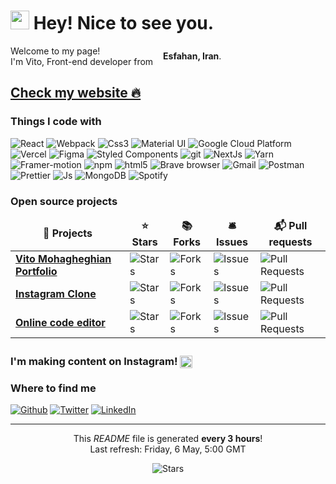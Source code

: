 <h1><img src="https://emojis.slackmojis.com/emojis/images/1531849430/4246/blob-sunglasses.gif?1531849430" width="30"/> Hey! Nice to see you.</h1>


<div style="display:flex; align-items:center;" >Welcome to my page! </br> I'm Vito, Front-end developer from <img src="https://cdn-icons.flaticon.com/png/512/4009/premium/4009076.png?token=exp=1651840438~hmac=07c289c9d50e7d75ae74a3fa52d6b1f4" width="16"/> <b>Esfahan, Iran</b>. </div>



<h2><a href="https://mohagheghian.netlify.app" target="_blank">Check my website 🔥</a></h2>


<h3>Things I code with</h3>
<p>
  <img alt="React" src="https://img.shields.io/badge/-React-45b8d8?style=flat-square&logo=react&logoColor=white" />
  <img alt="Webpack" src="https://img.shields.io/badge/-Webpack-8DD6F9?style=flat-square&logo=webpack&logoColor=white" /> 
  <img alt="Css3" src="https://img.shields.io/badge/-Css3-2088FF?style=flat-square&logo=css3&logoColor=white" />
  <img alt="Material UI" src="https://img.shields.io/badge/-Material_UI-blue?style=flat-square&logo=mui&logoColor=white" />
  <img alt="Google Cloud Platform" src="https://img.shields.io/badge/-Netlify-1a73e8?style=flat-square&logo=netlify&logoColor=white" />
  <img alt="Vercel" src="https://img.shields.io/badge/-Vercel-5849BE?style=flat-square&logo=vercel&logoColor=white" />
  <img alt="Figma" src="https://img.shields.io/badge/-Figma-311C87?style=flat-square&logo=figma&logoColor=white" />
  <img alt="Styled Components" src="https://img.shields.io/badge/-Styled_Components-db7092?style=flat-square&logo=styled-components&logoColor=white" />
  <img alt="git" src="https://img.shields.io/badge/-Git-F05032?style=flat-square&logo=git&logoColor=white" />
  <img alt="NextJs" src="https://img.shields.io/badge/-NextJs-ea2845?style=flat-square&logo=next.js&logoColor=white" />
  <img alt="Yarn" src="https://img.shields.io/badge/-Yarn-DD0031?style=flat-square&logo=Yarn&logoColor=white" />
  <img alt="Framer-motion" src="https://img.shields.io/badge/-framer_motion-ff0000?style=flat-square&logo=framer&logoColor=white" />
  <img alt="npm" src="https://img.shields.io/badge/-NPM-CB3837?style=flat-square&logo=npm&logoColor=white" />
  <img alt="html5" src="https://img.shields.io/badge/-HTML5-E34F26?style=flat-square&logo=html5&logoColor=white" />
  <img alt="Brave browser" src="https://img.shields.io/badge/-Brave_Browser-FB542B?style=flat-square&logo=brave&logoColor=white" />
  <img alt="Gmail" src="https://img.shields.io/badge/-Gmail-EC4A3F?style=flat-square&logo=gmail&logoColor=white" />
  <img alt="Postman" src="https://img.shields.io/badge/-Postman-F9A03C?style=flat-square&logo=postman&logoColor=white" />
  <img alt="Prettier" src="https://img.shields.io/badge/-Prettier-F7B93E?style=flat-square&logo=prettier&logoColor=white" />
  <img alt="Js" src="https://img.shields.io/badge/-Js-F7B93E?style=flat-square&logo=javascript&logoColor=white" />
  <img alt="MongoDB" src="https://img.shields.io/badge/-MongoDB-13aa52?style=flat-square&logo=mongodb&logoColor=white" />
  <img alt="Spotify" src="https://img.shields.io/badge/-Spotify-43853d?style=flat-square&logo=spotify&logoColor=white" />
</p>
<h3>Open source projects</h3>
<table>
  <thead align="center">
    <tr border: none;>
      <td><b>🎁 Projects</b></td>
      <td><b>⭐ Stars</b></td>
      <td><b>📚 Forks</b></td>
      <td><b>🛎 Issues</b></td>
      <td><b>📬 Pull requests</b></td>
    </tr>
  </thead>
  <tbody>
    <tr>
      <td><a href="https://github.com/vito-mohagheghian/vito-mohagheghian-portfolio"><b>Vito Mohagheghian Portfolio</b></a></td>
      <td><img alt="Stars" src="https://img.shields.io/github/stars/vito-mohagheghian/vito-mohagheghian-portfolio?style=flat-square&labelColor=343b41"/></td>
      <td><img alt="Forks" src="https://img.shields.io/github/forks/vito-mohagheghian/vito-mohagheghian-portfolio?style=flat-square&labelColor=343b41"/></td>
      <td><img alt="Issues" src="https://img.shields.io/github/issues/vito-mohagheghian/vito-mohagheghian-portfolio?style=flat-square&labelColor=343b41"/></td>
      <td><img alt="Pull Requests" src="https://img.shields.io/github/issues-pr/vito-mohagheghian/vito-mohagheghian-portfolio?style=flat-square&labelColor=343b41"/></td>
    </tr>
	  <tr>
      <td><a href="https://github.com/thmsgbrt/Chrome-Extension-with-React-and-Typescript-Starter-Pack"><b>Instagram Clone</b></a></td>
      <td><img alt="Stars" src="https://img.shields.io/github/stars/vito-mohagheghian/Instagram-clone?style=flat-square&labelColor=343b41"/></td>
      <td><img alt="Forks" src="https://img.shields.io/github/forks/vito-mohagheghian/Instagram-clone?style=flat-square&labelColor=343b41"/></td>
      <td><img alt="Issues" src="https://img.shields.io/github/issues/vito-mohagheghian/Instagram-clone?style=flat-square&labelColor=343b41"/></td>
      <td><img alt="Pull Requests" src="https://img.shields.io/github/issues-pr/vito-mohagheghian/Instagram-clone?style=flat-square&labelColor=343b41"/></td>
    </tr>
    <tr>
      <td><a href="https://github.com/thmsgbrt/nodejs-typescript-express-apollo-graphql-starter"><b>Online code editor</b></a></td>
      <td><img alt="Stars" src="https://img.shields.io/github/stars/vito-mohagheghian/online-code-editor?style=flat-square&labelColor=343b41"/></td>
      <td><img alt="Forks" src="https://img.shields.io/github/forks/vito-mohagheghian/online-code-editor?style=flat-square&labelColor=343b41"/></td>
      <td><img alt="Issues" src="https://img.shields.io/github/issues/vito-mohagheghian/online-code-editor?style=flat-square&labelColor=343b41"/></td>
      <td><img alt="Pull Requests" src="https://img.shields.io/github/issues-pr/vito-mohagheghian/online-code-editor?style=flat-square&labelColor=343b41"/></td>
    </tr>
  </tbody>
</table>
<h3>I'm making content on Instagram! <img src="https://cdn-icons.flaticon.com/png/512/4138/premium/4138124.png?token=exp=1651838122~hmac=c179691d392c5483916fdc759a456bd6" style="transform:translateY(25%);" width="20"/></h3>


<h3>Where to find me</h3>
<p><a href="https://github.com/vito-mohagheghian" target="_blank"><img alt="Github" src="https://img.shields.io/badge/GitHub-DD0031?&style=for-the-badge&logo=Github&logoColor=white" /></a> <a href="https://twitter.com/hereisvito" target="_blank"><img alt="Twitter" src="https://img.shields.io/badge/twitter-%231DA1F2.svg?&style=for-the-badge&logo=twitter&logoColor=white" /></a> <a href="https://www.linkedin.com/in/mohammad-mohagheghian-5a8160214/" target="_blank"><img alt="LinkedIn" src="https://img.shields.io/badge/linkedin-FB542B?&style=for-the-badge&logo=linkedin&logoColor=white" /></a> 

------------
<p align="center">This <i>README</i> file is generated <b>every 3 hours</b>!</br>Last refresh: Friday, 6 May, 5:00 GMT<br /></p>
<p align="center"><img alt="Stars" src="https://img.shields.io/github/stars/vito-mohagheghian/vito-mohagheghian?style=flat-square&labelColor=343b41"/></p>

